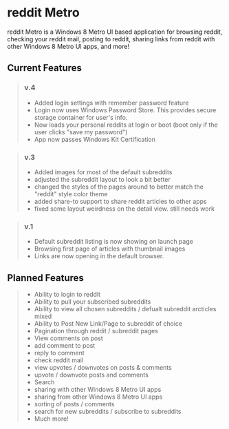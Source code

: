 reddit Metro
============

reddit Metro is a Windows 8 Metro UI based application for browsing reddit, checking your reddit mail, posting to reddit, sharing links from reddit with other Windows 8 Metro UI apps, and more!

Current Features
----------------
>### v.4
> * Added login settings with remember password feature
> * Login now uses Windows Password Store. This provides secure storage container for user's info.
> * Now loads your personal reddits at login or boot (boot only if the user clicks "save my password")
> * App now passes Windows Kit Certification


>### v.3
> * Added images for most of the default subreddits
> * adjusted the subreddit layout to look a bit better
> * changed the styles of the pages around to better match the "reddit" style color theme
> * added share-to support to share reddit articles to other apps
> * fixed some layout weirdness on the detail view. still needs work


>### v.1
> * Default subreddit listing is now showing on launch page
> * Browsing first page of articles with thumbnail images
> * Links are now opening in the default browser.

Planned Features
----------------

> * Ability to login to reddit
> * Ability to pull your subscribed subreddits
> * Ability to view all chosen subreddits / defualt subreddit arcticles mixed
> * Ability to Post New Link/Page to subreddit of choice
> * Pagination through reddit / subreddit pages
> * View comments on post
> * add comment to post
> * reply to comment
> * check reddit mail
> * view upvotes / downvotes on posts & comments
> * upvote / downvote posts and comments
> * Search
> * sharing with other Windows 8 Metro UI apps
> * sharing from other Windows 8 Metro UI apps
> * sorting of posts / comments
> * search for new subreddits / subscribe to subreddits
> * Much more!